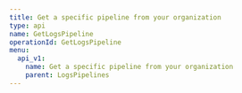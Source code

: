 ```yaml
---
title: Get a specific pipeline from your organization
type: api
name: GetLogsPipeline
operationId: GetLogsPipeline
menu:
  api_v1:
    name: Get a specific pipeline from your organization
    parent: LogsPipelines
---
```


